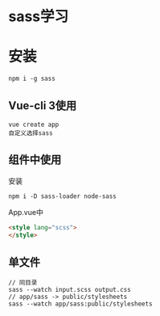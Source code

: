 # sass学习

# 安装

`npm i -g sass`

## Vue-cli 3使用

```shell
vue create app
自定义选择sass
```

## 组件中使用

安装

```shell
npm i -D sass-loader node-sass
```

App.vue中
```html
<style lang="scss">
</style>
```

## 单文件

```shell
// 同目录
sass --watch input.scss output.css 
// app/sass -> public/stylesheets
sass --watch app/sass:public/stylesheets
```